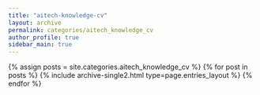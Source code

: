 ```yaml
---
title: "aitech-knowledge-cv"
layout: archive
permalink: categories/aitech_knowledge_cv
author_profile: true
sidebar_main: true
---
```



{% assign posts = site.categories.aitech_knowledge_cv %}
{% for post in posts %} {% include archive-single2.html type=page.entries_layout %} {% endfor %}